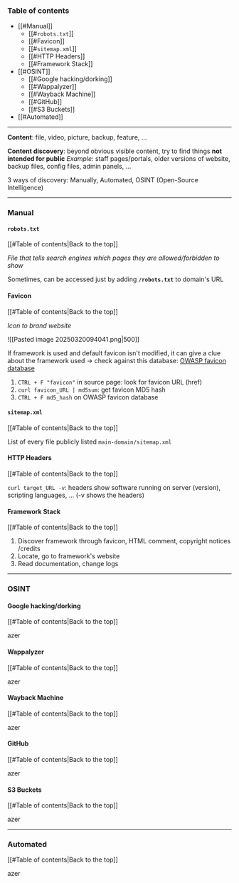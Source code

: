 ### Table of contents
- [[#Manual]]
	- [[#`robots.txt`]]
	- [[#Favicon]]
	- [[#`sitemap.xml`]]
	- [[#HTTP Headers]]
	- [[#Framework Stack]]
- [[#OSINT]]
	- [[#Google hacking/dorking]]
	- [[#Wappalyzer]]
	- [[#Wayback Machine]]
	- [[#GitHub]]
	- [[#S3 Buckets]]
- [[#Automated]]

___

**Content**: file, video, picture, backup, feature, ...

**Content discovery**: beyond obvious visible content, try to find things **not intended for public**
*Example*: staff pages/portals, older versions of website, backup files, config files, admin panels, ...

3 ways of discovery: Manually, Automated, OSINT (Open-Source Intelligence)

___
### Manual

#### `robots.txt`
[[#Table of contents|Back to the top]]

*File that tells search engines which pages they are allowed/forbidden to show*

Sometimes, can be accessed just by adding **`/robots.txt`** to domain's URL

#### Favicon
[[#Table of contents|Back to the top]]

*Icon to brand website*

![[Pasted image 20250320094041.png|500]]

If framework is used and default favicon isn't modified, it can give a clue about the framework used
$\rightarrow$ check against this database: [OWASP favicon database](https://wiki.owasp.org/index.php/OWASP_favicon_database)

1. `CTRL + F "favicon"` in source page: look for favicon URL (href)
2. `curl favicon_URL | md5sum`: get favicon MD5 hash
3. `CTRL + F md5_hash` on OWASP favicon database

#### `sitemap.xml`
[[#Table of contents|Back to the top]]

List of every file publicly listed
`main-domain/sitemap.xml`

#### HTTP Headers
[[#Table of contents|Back to the top]]

`curl target_URL -v`: headers show software running on server (version), scripting languages, ... (-v shows the headers)

#### Framework Stack
[[#Table of contents|Back to the top]]

1. Discover framework through favicon, HTML comment, copyright notices /credits
2. Locate, go to framework's website
3. Read documentation, change logs

___
### OSINT
#### Google hacking/dorking
[[#Table of contents|Back to the top]]

azer

#### Wappalyzer
[[#Table of contents|Back to the top]]

azer

#### Wayback Machine
[[#Table of contents|Back to the top]]

azer

#### GitHub
[[#Table of contents|Back to the top]]

azer

#### S3 Buckets
[[#Table of contents|Back to the top]]

azer

---
### Automated
[[#Table of contents|Back to the top]]

azer